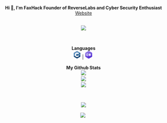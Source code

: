 <p align='center'>
  <b>Hi 👋, I'm FaxHack Founder of ReverseLabs and Cyber Security Enthusiast</b><br>
  <a href="https://jouneyportfolio.pages.dev/">Website</a>
 </p>

 <p align="center"><br>
   <a href="https://github.com/FaxHack">
     <img src="https://lanyard.cnrad.dev/api/1138456943669805066"/>
      </a>
 </p>

 <br>
 <p align="center">
 	<b>Languages</b>
	<br>
	<code><img height="25" src="https://raw.githubusercontent.com/github/explore/180320cffc25f4ed1bbdfd33d4db3a66eeeeb358/topics/cpp/cpp.png"></code>&nbsp;|
	<code><img height="25" src="https://raw.githubusercontent.com/github/explore/80688e429a7d4ef2fca1e82350fe8e3517d3494d/topics/csharp/csharp.png"></code>&nbsp;
	<br><br>
	<b>My Github Stats</b>
  <br>
  <img src="https://github-readme-streak-stats.herokuapp.com/?user=FaxHack&theme=dark&hide_border=true">
	<br>
	<img src="https://github-readme-stats.vercel.app/api?username=FaxHack&theme=dark&show_icons=true&hide_border=true&count_private=true">
	<br>
	<img src="https://github-readme-stats.vercel.app/api/top-langs/?username=FaxHack&theme=dark&show_icons=true&hide_border=true&layout=compact">
</p>
<p>&nbsp;</p>
<p align="center"> 
  <img src="https://profile-counter.glitch.me/FaxHack/count.svg" />
</p>
<p align="center">
	<img height="40" src="https://media.discordapp.net/attachments/846713231661727784/919876399563681862/file.gif">&nbsp;
</p>
